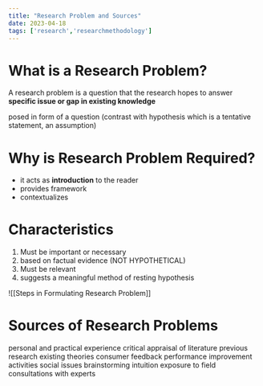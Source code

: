 ```yaml
---
title: "Research Problem and Sources"
date: 2023-04-18
tags: ['research','researchmethodology']
---
```

# What is a Research Problem?

A research problem is a question that the research hopes to answer 
**specific issue or gap in existing knowledge**

posed in form of a question 
(contrast with hypothesis which is a tentative statement, an assumption)

# Why is Research Problem Required?
- it acts as **introduction** to the reader 
- provides framework 
- contextualizes 

# Characteristics
1. Must be important or necessary
2. based on factual evidence (NOT HYPOTHETICAL)
3. Must be relevant 
4. suggests a meaningful method of resting hypothesis 

![[Steps in Formulating Research Problem]]


# Sources of Research Problems
personal and practical experience
critical appraisal of literature
previous research
existing theories
consumer feedback
performance improvement activities
social issues
brainstorming
intuition 
exposure to field
consultations with experts 

